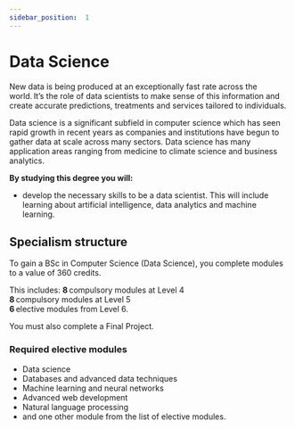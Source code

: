 ```yaml
---
sidebar_position:  1
---
```


  
# Data Science
  
New data is being produced at an exceptionally fast rate across the world. It’s the role of data scientists to make sense of this information and create accurate predictions, treatments and services tailored to individuals.

Data science is a significant subfield in computer science which has seen rapid growth in recent years as companies and institutions have begun to gather data at scale across many sectors. Data science has many application areas ranging from medicine to climate science and business analytics.

**By studying this degree you will:**

- develop the necessary skills to be a data scientist. This will include learning about artificial intelligence, data analytics and machine learning.
  
## Specialism structure

To gain a BSc in Computer Science (Data Science), you complete modules to a value of 360 credits.

This includes:
**8** compulsory modules at Level 4  
**8** compulsory modules at Level 5  
**6** elective modules from Level 6.

You must also complete a Final Project.

### Required elective modules

- Data science
- Databases and advanced data techniques
- Machine learning and neural networks
- Advanced web development
- Natural language processing
- and one other module from the list of elective modules.
